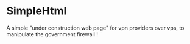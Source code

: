 # SimpleHtml
A simple "under construction web page" for vpn providers over vps, to manipulate the government firewall !
